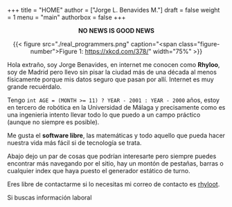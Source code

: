 +++
title = "HOME"
author = ["Jorge L. Benavides M."]
draft = false
weight = 1
menu = "main"
authorbox = false
+++

<div align="center">

****NO NEWS IS GOOD NEWS****

</div>

<style>.org-center { margin-left: auto; margin-right: auto; text-align: center; }</style>

<div class="org-center">

{{< figure src="./real_programmers.png" caption="<span class=\"figure-number\">Figure 1: </span><https://xkcd.com/378/>" width="75%" >}}

</div>

Hola extraño, soy Jorge Benavides, en internet me conocen como
**Rhyloo**, soy de Madrid pero llevo sin pisar la ciudad más de una
década al menos físicamente porque mis datos seguro que pasan por
allí. Internet es muy grande recuérdalo.

Tengo `int AGE = (MONTH >= 11) ? YEAR - 2001 : YEAR - 2000` años,
estoy en tercero de robótica en la Universidad de Málaga y
precisamente como es una ingenieria intento llevar todo lo que puedo a
un campo práctico (aunque no siempre es posible).

Me gusta el **software libre**, las matemáticas y todo aquello
que pueda hacer nuestra vida más fácil si de tecnología se
trata.

Abajo dejo un par de cosas que podrían interesarte pero siempre puedes
encontrar más navegando por el sitio, hay un montón de pestañas, barras o cualquier index que haya puesto el generador estático de turno.

Eres libre de contactarme si lo necesitas mi correo de contacto es
[rhyloot](mailto:rhyloot@gmail.com).

Si buscas información laboral
